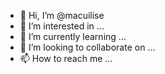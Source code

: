 - 👋 Hi, I’m @macuilise
- 👀 I’m interested in ...
- 🌱 I’m currently learning ...
- 💞️ I’m looking to collaborate on ...
- 📫 How to reach me ...

<!---
macuilise/macuilise is a ✨ special ✨ repository because its `README.md` (this file) appears on your GitHub profile.
You can click the Preview link to take a look at your changes.
--->
